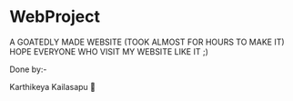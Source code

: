 # WebProject

A GOATEDLY MADE WEBSITE (TOOK ALMOST FOR HOURS TO MAKE IT) 
HOPE EVERYONE WHO VISIT MY WEBSITE LIKE IT ;) 

Done by:-

Karthikeya Kailasapu 🗿
